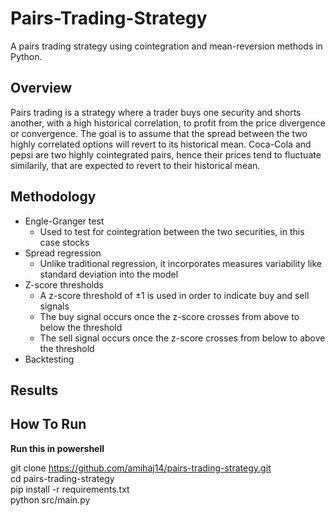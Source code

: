 # Pairs-Trading-Strategy

A pairs trading strategy using cointegration and mean-reversion methods in Python.

## Overview
Pairs trading is a strategy where a trader buys one security and shorts another, with a high historical correlation, to profit from the price divergence or convergence. The goal is to assume that the spread between the two highly correlated options will revert to its historical mean. Coca-Cola and pepsi are two highly cointegrated pairs, hence their prices tend to fluctuate similarily, that are expected to revert to their historical mean.

## Methodology
- Engle-Granger test
  - Used to test for cointegration between the two securities, in this case stocks
- Spread regression
  - Unlike traditional regression, it incorporates measures variability like standard deviation into the model
- Z-score thresholds
  - A z-score threshold of ±1 is used in order to indicate buy and sell signals
  - The buy signal occurs once the z-score crosses from above to below the threshold
  - The sell signal occurs once the z-score crosses from below to above the threshold
- Backtesting

## Results

## How To Run
**Run this in powershell** <br/>

git clone https://github.com/amihaj14/pairs-trading-strategy.git <br/>
cd pairs-trading-strategy <br/>
pip install -r requirements.txt <br/>
python src/main.py <br/>
